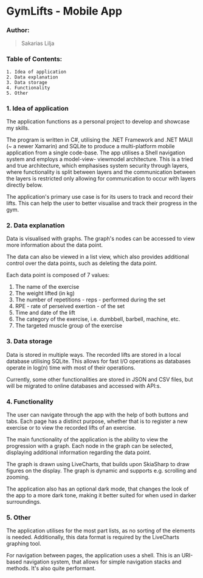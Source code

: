 # GymLifts - Mobile App
### Author:
> Sakarias Lilja

### Table of Contents:
	1. Idea of application
	2. Data explanation
	3. Data storage
	4. Functionality
	5. Other

### 1. Idea of application
The application functions as a personal project to develop and showcase my skills.

The program is written in C#, utilising the .NET Framework and .NET MAUI (~ 
a newer Xamarin) and SQLite to produce a multi-platform mobile application from a single 
code-base. The app utilises a Shell navigation system and employs a model-view-
viewmodel architecture. This is a tried and true architecture, which emphasises
system security through layers, where functionality is split between layers and 
the communication between the layers is restricted only allowing for communication
to occur with layers directly below.

The application's primary use case is for its users to track
and record their lifts. This can help the user to better visualise and track 
their progress in the gym.

### 2. Data explanation
Data is visualised with graphs. The graph's nodes can be accessed to view more 
information about the data point. 

The data can also be viewed in a list view, 
which also provides additional control over the data points, such as deleting 
the data point.

Each data point is composed of 7 values:

1. The name of the exercise
1. The weight lifted (in kg)
1. The number of repetitions - reps - performed during the set
1. RPE - rate of perseived exertion - of the set
1. Time and date of the lift
1. The category of the exercise, i.e. dumbbell, barbell, machine, etc.
1. The targeted muscle group of the exercise

### 3. Data storage
Data is stored in multiple ways. The recorded lifts are stored in a local database
utilising SQLite. This allows for fast I/O operations as databases operate in
log(n) time with most of their operations. 

Currently, some other functionalities are stored in JSON and CSV files, but will
be migrated to online databases and accessed with API:s. 

### 4. Functionality
The user can navigate through the app with the help of both buttons and tabs. 
Each page has a distinct purpose, whether that is to register a new exercise or
to view the recorded lifts of an exercise.

The main functionality of the application is the ability to view the progression
with a graph. Each node in the graph can be selected, displaying additional information
regarding the data point.

The graph is drawn using LiveCharts, that builds upon SkiaSharp to draw figures on
the display. The graph is dynamic and supports e.g. scrolling and zooming.

The application also has an optional dark mode, that changes the look of the app
to a more dark tone, making it better suited for when used in darker surroundings.

### 5. Other
The application utilises for the most part lists, as no sorting of the elements
is needed. Additionally, this data format is required by the LiveCharts graphing
tool. 

For navigation between pages, the application uses a shell. This is an URI-based
navigation system, that allows for simple navigation stacks and methods. It's also
quite performant.